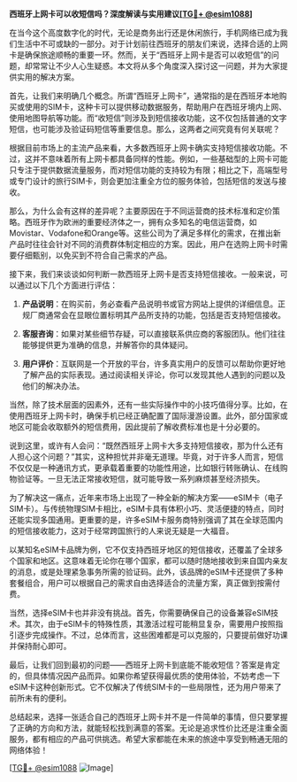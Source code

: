 **西班牙上网卡可以收短信吗？深度解读与实用建议[[TG💪+ @esim1088](https://t.me/s/esim1088)]**

在当今这个高度数字化的时代，无论是商务出行还是休闲旅行，手机网络已成为我们生活中不可或缺的一部分。对于计划前往西班牙的朋友们来说，选择合适的上网卡是确保旅途顺畅的重要一环。然而，关于“西班牙上网卡是否可以收短信”的问题，却常常让不少人心生疑惑。本文将从多个角度深入探讨这一问题，并为大家提供实用的解决方案。

首先，让我们来明确几个概念。所谓“西班牙上网卡”，通常指的是在西班牙本地购买或使用的SIM卡，这种卡可以提供移动数据服务，帮助用户在西班牙境内上网、使用地图导航等功能。而“收短信”则涉及到短信接收功能，这不仅包括普通的文字短信，也可能涉及验证码短信等重要信息。那么，这两者之间究竟有何关联呢？

根据目前市场上的主流产品来看，大多数西班牙上网卡确实支持短信接收功能。不过，这并不意味着所有上网卡都具备同样的性能。例如，一些基础型的上网卡可能只专注于提供数据流量服务，而对短信功能的支持较为有限；相比之下，高端型号或专门设计的旅行SIM卡，则会更加注重全方位的服务体验，包括短信的发送与接收。

那么，为什么会有这样的差异呢？主要原因在于不同运营商的技术标准和定价策略。西班牙作为欧洲的重要经济体之一，拥有众多知名的电信运营商，如Movistar、Vodafone和Orange等。这些公司为了满足多样化的需求，在推出新产品时往往会针对不同的消费群体制定相应的方案。因此，用户在选购上网卡时需要仔细甄别，以免买到不符合自己需求的产品。

接下来，我们来谈谈如何判断一款西班牙上网卡是否支持短信接收。一般来说，可以通过以下几个方面进行评估：

1. **产品说明**：在购买前，务必查看产品说明书或官方网站上提供的详细信息。正规厂商通常会在显眼位置标明其产品所支持的功能，包括是否支持短信接收。
   
2. **客服咨询**：如果对某些细节存疑，可以直接联系供应商的客服团队。他们往往能够提供更为准确的信息，并解答你的具体疑问。

3. **用户评价**：互联网是一个开放的平台，许多真实用户的反馈可以帮助你更好地了解产品的实际表现。通过阅读相关评论，你可以发现其他人遇到的问题以及他们的解决办法。

当然，除了技术层面的因素外，还有一些实际操作中的小技巧值得分享。比如，在使用西班牙上网卡时，确保手机已经正确配置了国际漫游设置。此外，部分国家或地区可能会收取额外的短信费用，因此提前了解收费标准也是十分必要的。

说到这里，或许有人会问：“既然西班牙上网卡大多支持短信接收，那为什么还有人担心这个问题？”其实，这种担忧并非毫无道理。毕竟，对于许多人而言，短信不仅仅是一种通讯方式，更承载着重要的功能性用途，比如银行转账确认、在线购物验证等。一旦无法正常接收短信，就可能导致一系列麻烦甚至经济损失。

为了解决这一痛点，近年来市场上出现了一种全新的解决方案——eSIM卡（电子SIM卡）。与传统物理SIM卡相比，eSIM卡具有体积小巧、灵活便捷的特点，同时还能实现多国通用。更重要的是，许多eSIM卡服务商特别强调了其在全球范围内的短信接收能力，这对于经常跨国旅行的人来说无疑是一大福音。

以某知名eSIM卡品牌为例，它不仅支持西班牙地区的短信接收，还覆盖了全球多个国家和地区。这意味着无论你在哪个国家，都可以随时随地接收到来自国内亲友的消息，或是处理紧急事务所需的验证码。此外，该品牌的eSIM卡还提供了多种套餐组合，用户可以根据自己的需求自由选择适合的流量方案，真正做到按需付费。

当然，选择eSIM卡也并非没有挑战。首先，你需要确保自己的设备兼容eSIM技术。其次，由于eSIM卡的特殊性质，其激活过程可能稍显复杂，需要用户按照指引逐步完成操作。不过，总体而言，这些困难都是可以克服的，只要提前做好功课并保持耐心即可。

最后，让我们回到最初的问题——西班牙上网卡到底能不能收短信？答案是肯定的，但具体情况因产品而异。如果你希望获得最优质的使用体验，不妨考虑一下eSIM卡这种创新形式。它不仅解决了传统SIM卡的一些局限性，还为用户带来了前所未有的便利。

总结起来，选择一张适合自己的西班牙上网卡并不是一件简单的事情，但只要掌握了正确的方向和方法，就能轻松找到满意的答案。无论是追求性价比还是注重全面服务，都有相应的产品可供挑选。希望大家都能在未来的旅途中享受到畅通无阻的网络体验！

[[TG💪+ @esim1088](https://t.me/s/esim1088) ![Image](https://i.postimg.cc/4NQfJmqS/Snipaste-2025-05-13-00-14-12.png)]